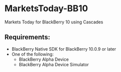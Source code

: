 MarketsToday-BB10
=================

Markets Today for BlackBerry 10 using Cascades

## Requirements:

 - BlackBerry Native SDK for BlackBerry 10.0.9 or later
 - One of the following:
   - BlackBerry Alpha Device
   - BlackBerry Alpha Device Simulator
